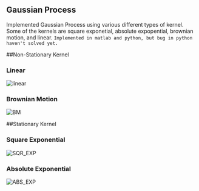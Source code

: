 ## Gaussian Process
Implemented Gaussian Process using various different types of kernel. Some of the 
kernels are square exponetial, absolute expopential, brownian motion, and linear.
```Implemented in matlab and python, but bug in python haven't solved yet.```

##Non-Stationary Kernel
### Linear
![linear](https://raw.github.com/jiwoongim/mlTool/master/GaussianProcess/iamge/linear_1.jpg)

### Brownian Motion 
![BM](https://raw.github.com/jiwoongim/mlTool/master/GaussianProcess/iamge/WP_3.jpg)

##Stationary Kernel
### Square Exponential
![SQR_EXP](https://raw.github.com/jiwoongim/mlTool/master/GaussianProcess/iamge/square_exp_1_0.2.jpg)

### Absolute Exponential
![ABS_EXP](https://raw.github.com/jiwoongim/mlTool/master/GaussianProcess/iamge/abs_exp_1.jpg)




